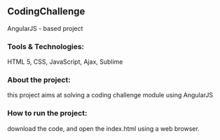 

## CodingChallenge
AngularJS - based project

### Tools & Technologies: 
HTML 5, CSS, JavaScript, Ajax, Sublime 

### About the project: 
this project aims at solving a coding challenge module using AngularJS

### How to run the project: 
download the code, and open the index.html using a web browser.
